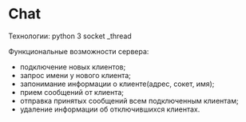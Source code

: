# Chat

Технологии:
	python 3
	socket
	_thread

Функциональные возможности сервера:
  - подключение новых клиентов;
  - запрос имени у нового клиента;
  - запонимание информации о клиенте(адрес, сокет, имя);
  - прием сообщений от клиента;
  - отправка принятых сообщений всем подключенным клиентам;
  - удаление информации об отключившихся клиентах.